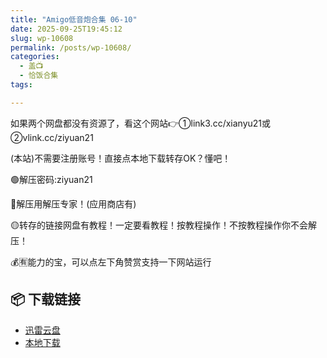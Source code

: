 ```yaml
---
title: "Amigo低音炮合集 06-10"
date: 2025-09-25T19:45:12
slug: wp-10608
permalink: /posts/wp-10608/
categories:
  - 盖📺
  - 恰饭合集
tags:

---
```


如果两个网盘都没有资源了，看这个网站👉①link3.cc/xianyu21或②vlink.cc/ziyuan21

(本站)不需要注册账号！直接点本地下载转存OK？懂吧！

🟢解压密码:ziyuan21

🔵解压用解压专家！(应用商店有)

🟡转存的链接网盘有教程！一定要看教程！按教程操作！不按教程操作你不会解压！

💰🈶能力的宝，可以点左下角赞赏支持一下网站运行

## 📦 下载链接
- [迅雷云盘](https://blziyuan21.com/pay-download/10608?key=406cfb6995&down_id=0)
- [本地下载](https://blziyuan21.com/pay-download/10608?key=406cfb6995&down_id=1)

